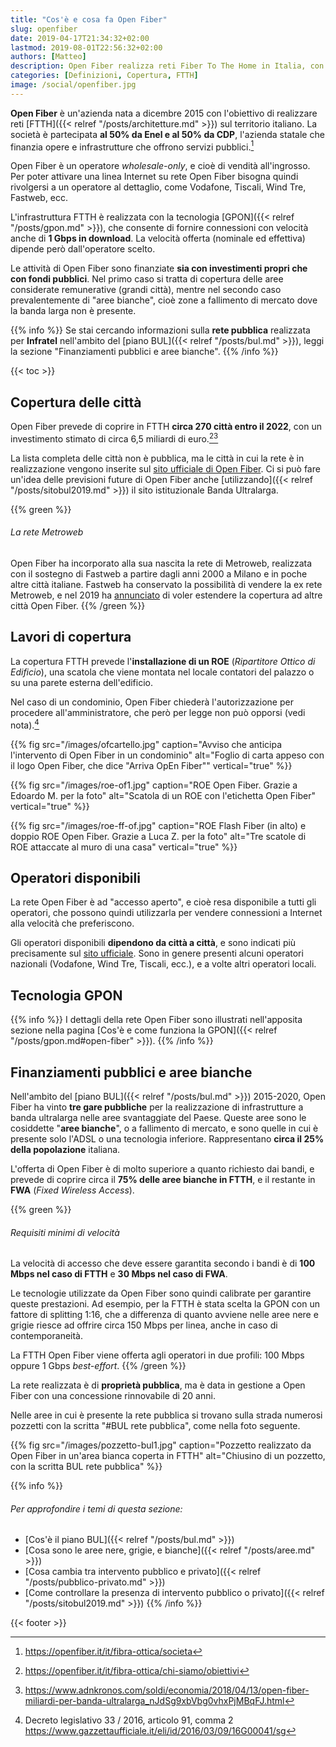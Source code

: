```yaml
---
title: "Cos'è e cosa fa Open Fiber"
slug: openfiber
date: 2019-04-17T21:34:32+02:00
lastmod: 2019-08-01T22:56:32+02:00
authors: [Matteo]
description: Open Fiber realizza reti Fiber To The Home in Italia, con l'obiettivo di coprire migliaia di comuni entro il 2022, sia con fondi privati che pubblici.
categories: [Definizioni, Copertura, FTTH]
image: /social/openfiber.jpg
---
```


**Open Fiber** è un'azienda nata a dicembre 2015 con l'obiettivo di realizzare reti [FTTH]({{< relref "/posts/architetture.md" >}}) sul territorio italiano. La società è partecipata **al 50% da Enel e al 50% da CDP**, l'azienda statale che finanzia opere e infrastrutture che offrono servizi pubblici.[^of1]

Open Fiber è un operatore *wholesale-only*, e cioè di vendità all'ingrosso. Per poter attivare una linea Internet su rete Open Fiber bisogna quindi rivolgersi a un operatore al dettaglio, come Vodafone, Tiscali, Wind Tre, Fastweb, ecc.

L'infrastruttura FTTH è realizzata con la tecnologia [GPON]({{< relref "/posts/gpon.md" >}}), che consente di fornire connessioni con velocità anche di **1 Gbps in download**. La velocità offerta (nominale ed effettiva) dipende però dall'operatore scelto.

Le attività di Open Fiber sono finanziate **sia con investimenti propri che con fondi pubblici**. Nel primo caso si tratta di copertura delle aree considerate remunerative (grandi città), mentre nel secondo caso prevalentemente di "aree bianche", cioè zone a fallimento di mercato dove la banda larga non è presente.

{{% info %}}
Se stai cercando informazioni sulla **rete pubblica** realizzata per **Infratel** nell'ambito del [piano BUL]({{< relref "/posts/bul.md" >}}), leggi la sezione "Finanziamenti pubblici e aree bianche".
{{% /info %}}

{{< toc >}}

## Copertura delle città

Open Fiber prevede di coprire in FTTH **circa 270 città entro il 2022**, con un investimento stimato di circa 6,5 miliardi di euro.[^of2][^adnk]

La lista completa delle città non è pubblica, ma le città in cui la rete è in realizzazione vengono inserite sul [sito ufficiale di Open Fiber](https://openfiber.it/it). Ci si può fare un'idea delle previsioni future di Open Fiber anche [utilizzando]({{< relref "/posts/sitobul2019.md" >}}) il sito istituzionale Banda Ultralarga.

{{% green %}}
###### La rete Metroweb

Open Fiber ha incorporato alla sua nascita la rete di Metroweb, realizzata con il sostegno di Fastweb a partire dagli anni 2000 a Milano e in poche altre città italiane. Fastweb ha conservato la possibilità di vendere la ex rete Metroweb, e nel 2019 ha [annunciato](https://www.fastweb.it/corporate/media/comunicati-stampa/fastweb-e-open-fiber-accordo-per-l-utilizzo-da-parte-di-fastweb-delle-connessioni-ftth-di-open-fiber-e-l-accesso-reciproco-alle-rispettive-infrastrutture-di-rete/) di voler estendere la copertura ad altre città Open Fiber.
{{% /green %}}

## Lavori di copertura

La copertura FTTH prevede l'**installazione di un ROE** (*Ripartitore Ottico di Edificio*), una scatola che viene montata nel locale contatori del palazzo o su una parete esterna dell'edificio.

Nel caso di un condominio, Open Fiber chiederà l'autorizzazione per procedere all'amministratore, che però per legge non può opporsi (vedi nota).[^lex]

{{% fig src="/images/ofcartello.jpg" caption="Avviso che anticipa l'intervento di Open Fiber in un condominio" alt="Foglio di carta appeso con il logo Open Fiber, che dice \"Arriva OpEn Fiber\"" vertical="true" %}}

{{% fig src="/images/roe-of1.jpg" caption="ROE Open Fiber. Grazie a Edoardo M. per la foto" alt="Scatola di un ROE con l'etichetta Open Fiber" vertical="true" %}}

{{% fig src="/images/roe-ff-of.jpg" caption="ROE Flash Fiber (in alto) e doppio ROE Open Fiber. Grazie a Luca Z. per la foto" alt="Tre scatole di ROE attaccate al muro di una casa" vertical="true" %}}

## Operatori disponibili

La rete Open Fiber è ad "accesso aperto", e cioè resa disponibile a tutti gli operatori, che possono quindi utilizzarla per vendere connessioni a Internet alla velocità che preferiscono.

Gli operatori disponibili **dipendono da città a città**, e sono indicati più precisamente sul [sito ufficiale](https://openfiber.it/it). Sono in genere presenti alcuni operatori nazionali (Vodafone, Wind Tre, Tiscali, ecc.), e a volte altri operatori locali.

## Tecnologia GPON

{{% info %}}
I dettagli della rete Open Fiber sono illustrati nell'apposita sezione nella pagina [Cos'è e come funziona la GPON]({{< relref "/posts/gpon.md#open-fiber" >}}).
{{% /info %}}

## Finanziamenti pubblici e aree bianche

Nell'ambito del [piano BUL]({{< relref "/posts/bul.md" >}}) 2015-2020, Open Fiber ha vinto **tre gare pubbliche** per la realizzazione di infrastrutture a banda ultralarga nelle aree svantaggiate del Paese. Queste aree sono le cosiddette "**aree bianche**", o a fallimento di mercato, e sono quelle in cui è presente solo l'ADSL o una tecnologia inferiore. Rappresentano **circa il 25% della popolazione** italiana.

L'offerta di Open Fiber è di molto superiore a quanto richiesto dai bandi, e prevede di coprire circa il **75% delle aree bianche in FTTH**, e il restante in **FWA** (*Fixed Wireless Access*).

{{% green %}}
###### Requisiti minimi di velocità
La velocità di accesso che deve essere garantita secondo i bandi è di **100 Mbps nel caso di FTTH** e **30 Mbps nel caso di FWA**.

Le tecnologie utilizzate da Open Fiber sono quindi calibrate per garantire queste prestazioni. Ad esempio, per la FTTH è stata scelta la GPON con un fattore di splitting 1:16, che a differenza di quanto avviene nelle aree nere e grigie riesce ad offrire circa 150 Mbps per linea, anche in caso di contemporaneità.

La FTTH Open Fiber viene offerta agli operatori in due profili: 100 Mbps oppure 1 Gbps *best-effort*.
{{% /green %}}

La rete realizzata è di **proprietà pubblica**, ma è data in gestione a Open Fiber con una concessione rinnovabile di 20 anni.

Nelle aree in cui è presente la rete pubblica si trovano sulla strada numerosi pozzetti con la scritta "#BUL rete pubblica", come nella foto seguente.

{{% fig src="/images/pozzetto-bul1.jpg" caption="Pozzetto realizzato da Open Fiber in un'area bianca coperta in FTTH" alt="Chiusino di un pozzetto, con la scritta BUL rete pubblica" %}}

{{% info %}}
###### Per approfondire i temi di questa sezione:
- [Cos'è il piano BUL]({{< relref "/posts/bul.md" >}})
- [Cosa sono le aree nere, grigie, e bianche]({{< relref "/posts/aree.md" >}})
- [Cosa cambia tra intervento pubblico e privato]({{< relref "/posts/pubblico-privato.md" >}})
- [Come controllare la presenza di intervento pubblico o privato]({{< relref "/posts/sitobul2019.md" >}})
{{% /info %}}

{{< footer >}}

[^of1]: https://openfiber.it/it/fibra-ottica/societa
[^of2]: https://openfiber.it/it/fibra-ottica/chi-siamo/obiettivi
[^adnk]: https://www.adnkronos.com/soldi/economia/2018/04/13/open-fiber-miliardi-per-banda-ultralarga_nJdSg9xbVbg0vhxPjMBqFJ.html
[^lex]: Decreto legislativo 33 / 2016, articolo 91, comma 2 https://www.gazzettaufficiale.it/eli/id/2016/03/09/16G00041/sg
